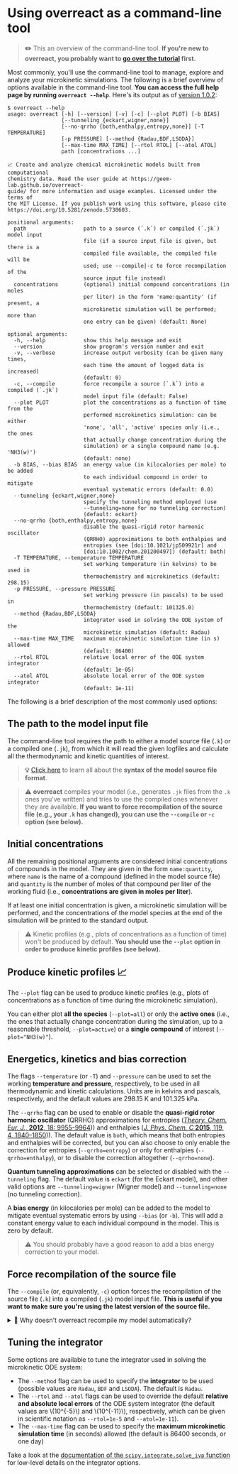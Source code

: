 # Using **overreact** as a command-line tool

> **✏️** This an overview of the command-line tool. **If you're new to
> **overreact**, you probably want to [go over the tutorial](./tutorial.md)
> first.**

Most commonly, you'll use the command-line tool to manage, explore and analyze
your microkinetic simulations. The following is a brief overview of options
available in the command-line tool. **You can access the full help page by
running `overreact --help`**. Here's its output as of
[version 1.0.2](https://github.com/geem-lab/overreact/releases/tag/v1.0.2):

```console
$ overreact --help
usage: overreact [-h] [--version] [-v] [-c] [--plot PLOT] [-b BIAS]
                 [--tunneling {eckart,wigner,none}]
                 [--no-qrrho {both,enthalpy,entropy,none}] [-T TEMPERATURE]
                 [-p PRESSURE] [--method {Radau,BDF,LSODA}]
                 [--max-time MAX_TIME] [--rtol RTOL] [--atol ATOL]
                 path [concentrations ...]

📈 Create and analyze chemical microkinetic models built from computational
chemistry data. Read the user guide at https://geem-lab.github.io/overreact-
guide/ for more information and usage examples. Licensed under the terms of
the MIT License. If you publish work using this software, please cite
https://doi.org/10.5281/zenodo.5730603.

positional arguments:
  path                  path to a source (`.k`) or compiled (`.jk`) model input
                        file (if a source input file is given, but there is a
                        compiled file available, the compiled file will be
                        used; use --compile|-c to force recompilation of the
                        source input file instead)
  concentrations        (optional) initial compound concentrations (in moles
                        per liter) in the form 'name:quantity' (if present, a
                        microkinetic simulation will be performed; more than
                        one entry can be given) (default: None)

optional arguments:
  -h, --help            show this help message and exit
  --version             show program's version number and exit
  -v, --verbose         increase output verbosity (can be given many times,
                        each time the amount of logged data is increased)
                        (default: 0)
  -c, --compile         force recompile a source (`.k`) into a compiled (`.jk`)
                        model input file (default: False)
  --plot PLOT           plot the concentrations as a function of time from the
                        performed microkinetics simulation: can be either
                        'none', 'all', 'active' species only (i.e., the ones
                        that actually change concentration during the
                        simulation) or a single compound name (e.g. 'NH3(w)')
                        (default: none)
  -b BIAS, --bias BIAS  an energy value (in kilocalories per mole) to be added
                        to each individual compound in order to mitigate
                        eventual systematic errors (default: 0.0)
  --tunneling {eckart,wigner,none}
                        specify the tunneling method employed (use
                        --tunneling=none for no tunneling correction)
                        (default: eckart)
  --no-qrrho {both,enthalpy,entropy,none}
                        disable the quasi-rigid rotor harmonic oscillator
                        (QRRHO) approximations to both enthalpies and
                        entropies (see [doi:10.1021/jp509921r] and
                        [doi:10.1002/chem.201200497]) (default: both)
  -T TEMPERATURE, --temperature TEMPERATURE
                        set working temperature (in kelvins) to be used in
                        thermochemistry and microkinetics (default: 298.15)
  -p PRESSURE, --pressure PRESSURE
                        set working pressure (in pascals) to be used in
                        thermochemistry (default: 101325.0)
  --method {Radau,BDF,LSODA}
                        integrator used in solving the ODE system of the
                        microkinetic simulation (default: Radau)
  --max-time MAX_TIME   maximum microkinetic simulation time (in s) allowed
                        (default: 86400)
  --rtol RTOL           relative local error of the ODE system integrator
                        (default: 1e-05)
  --atol ATOL           absolute local error of the ODE system integrator
                        (default: 1e-11)
```

The following is a brief description of the most commonly used options:

## The path to the model input file

The command-line tool requires the path to either a model source file (`.k`) or
a compiled one (`.jk`), from which it will read the given logfiles and calculate
all the thermodynamic and kinetic quantities of interest.

> **💡** [Click here](./input.md) to learn all about the **syntax of the model
> source file format**.

> **⚠️** **overreact** compiles your model (i.e., generates `.jk` files from the
> `.k` ones you've written) and tries to use the compiled ones whenever they are
> available. **If you want to force recompilation of the source file (e.g., your
> `.k` has changed), you can use the `--compile` or `-c` option (see below).**

## Initial concentrations

All the remaining positional arguments are considered initial concentrations of
compounds in the model. They are given in the form `name:quantity`, where `name`
is the name of a compound (defined in the model source file) and `quantity` is
the number of moles of that compound per liter of the working fluid (i.e.,
**concentrations are given in moles per liter**).

If at least one initial concentration is given, a microkinetic simulation will
be performed, and the concentrations of the model species at the end of the
simulation will be printed to the standard output.

> **⚠️** Kinetic profiles (e.g., plots of concentrations as a function of time)
> won't be produced by default. **You should use the `--plot` option in order to
> produce kinetic profiles (see below).**

## Produce kinetic profiles 📈

The `--plot` flag can be used to produce kinetic profiles (e.g., plots of
concentrations as a function of time during the microkinetic simulation).

You can either plot **all the species** (`--plot=all`) or only the **active
ones** (i.e., the ones that actually change concentration during the simulation,
up to a reasonable threshold, `--plot=active`) or a **single compound** of
interest (`--plot="NH3(w)"`).

## Energetics, kinetics and bias correction

The flags `--temperature` (or `-T`) and `--pressure` can be used to set the
working **temperature and pressure**, respectively, to be used in all
thermodynamic and kinetic calculations. Units are in kelvins and pascals,
respectively, and the default values are 298.15 K and 101.325 kPa.

The `--qrrho` flag can be used to enable or disable the **quasi-rigid rotor
harmonic oscillator** (QRRHO) approximations for entropies
([_Theory. Chem. Eur. J._, **2012**, 18: 9955-9964](https://doi.org/10.1002/chem.201200497)))
and enthalpies
([_J. Phys. Chem. C_ **2015**, 119, 4, 1840–1850](http://dx.doi.org/10.1021/jp509921r))).
The default value is `both`, which means that both entropies and enthalpies will
be corrected, but you can also choose to only enable the correction for
entropies (`--qrrho=entropy`) or only for enthalpies (`--qrrho=enthalpy`), or to
disable the correction altogether (`--qrrho=none`).

**Quantum tunneling approximations** can be selected or disabled with the
`--tunneling` flag. The default value is `eckart` (for the Eckart model), and
other valid options are `--tunneling=wigner` (Wigner model) and
`--tunneling=none` (no tunneling correction).

A **bias energy** (in kilocalories per mole) can be added to the model to
mitigate eventual systematic errors by using `--bias` (or `-b`). This will add a
constant energy value to each individual compound in the model. This is zero by
default.

> **⚠️** You should probably have a good reason to add a bias energy correction
> to your model.

## Force recompilation of the source file

The `--compile` (or, equivalently, `-c`) option forces the recompilation of the
source file (`.k`) into a compiled (`.jk`) model input file. **This is useful if
you want to make sure you're using the latest version of the source file.**

<details>
    <summary style="cursor: pointer;">
        🤔 Why doesn't overreact recompile my model automatically?
    </summary>
    <p>
        This is a design decision. The reason is that overreact is designed
        to work with <strong>very large models</strong>,
        and they can be slow interpret
        (imagine a model with a lot of reactions and a lot of species;
        <strong>overreact</strong> would have to read every logfile every time you run it,
        which can be quite slow).
    </p>
</details>

## Tuning the integrator

Some options are available to tune the integrator used in solving the
microkinetic ODE system:

-   The `--method` flag can be used to specify the **integrator** to be used
    (possible values are `Radau`, `BDF` and `LSODA`). The default is `Radau`.
-   The `--rtol` and `--atol` flags can be used to override the default
    **relative and absolute local errors** of the ODE system integrator (the
    default values are \\(10^{-5}\\) and \\(10^{-11}\\), respectively, which can
    be given in scientific notation as `--rtol=1e-5` and `--atol=1e-11`).
-   The `--max-time` flag can be used to specify the **maximum microkinetic
    simulation time** (in seconds) allowed (the default is 86400 seconds, or one
    day)

Take a look at the
[documentation of the `scipy.integrate.solve_ivp` function](https://docs.scipy.org/doc/scipy/reference/generated/scipy.integrate.solve_ivp.html)
for low-level details on the integrator options.
